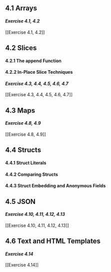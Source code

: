 ## 4.1 Arrays
#### *Exercise 4.1, 4.2*
[[Exercise 4.1, 4.2]] 
## 4.2 Slices
#### 4.2.1 The append Function
#### 4.2.2 In-Place Slice Techniques
#### *Exercise 4.3, 4.4, 4.5, 4.6, 4.7*
[[Exercise 4.3, 4.4, 4.5, 4.6, 4.7]]
## 4.3 Maps
#### *Exercise 4.8, 4.9*
[[Exercise 4.8, 4.9]]
## 4.4 Structs
#### 4.4.1 Struct Literals
#### 4.4.2 Comparing Structs
#### 4.4.3 Struct Embedding and Anonymous Fields
## 4.5 JSON
#### *Exercise 4.10, 4.11, 4.12, 4.13*
[[Exercise 4.10, 4.11, 4.12, 4.13]] 
## 4.6 Text and HTML Templates
#### *Exercise 4.14*
[[Exercise 4.14]] 
